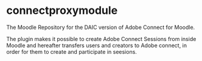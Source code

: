 # connectproxymodule
The Moodle Repository for the DAIC version of Adobe Connect for Moodle. 

The plugin makes it possible to create Adobe Connect Sessions from inside Moodle and hereafter transfers users and creators to Adobe connect, in order for them to create and participate in seesions. 
